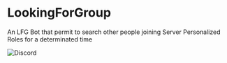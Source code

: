 # LookingForGroup
An LFG Bot that permit to search other people joining Server Personalized Roles for a determinated time

![Discord](https://img.shields.io/discord/468773903041560587.svg?label=Official%20Discord&style=for-the-badge)
